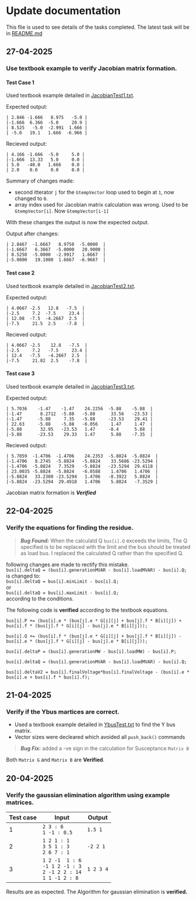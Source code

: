 # Update documentation
This flie is used to see details of the tasks completed. The latest task will be in [README.md](/README.md)

## 27-04-2025


### Use textbook example to verify Jacobian matrix formation.

#### Test Case 1
Used textbook example detailed in [JacobianTest1.txt](/Data/JacobianTest1.txt).

Expected output:  

```
| 2.846 -1.666   8.975   -5.0 |
|-1.666  6.366  -5.0     20.9 |
| 8.525   -5.0  -2.991  1.666 |
| -5.0   19.1   1.666  -6.966 |
```

Recieved output:  

```
| 4.166 -1.666  -5.0     5.0 |
|-1.666  13.33   5.0     0.0 |
| 5.0   -40.0   1.666    0.0 |
| 2.0    0.0     0.0     0.0 |
```

Summary of changes made:
- second itterator `j` for the `GtempVector` loop used to begin at `1`, now changed to `0`.
- array index used for Jacobian matrix calculation was wrong. Used to be `GtempVector[i]`. Now `GtempVector[i-1]`

With these changes the output is now the expected output.  

Output after changes:

```
| 2.8467  -1.6667   8.9750  -5.0000  |
|-1.6667   6.3667  -5.0000   20.9000 |
| 8.5250  -5.0000  -2.9917   1.6667  |
|-5.0000   19.1000  1.6667  -6.9667  |
```

#### Test case 2

Used textbook example detailed in [JacobianTest2.txt](/Data/JacobianTest2.txt).

Expected output:  

```
| 4.0667 -2.5   12.8   -7.5  |
|-2.5     7.2  -7.5     23.4 |
| 12.08  -7.5  -4.2667  2.5  |
|-7.5     21.5  2.5    -7.8  |
```

Recieved output:  

```
| 4.0667 -2.5    12.8   -7.5  |
|-2.5     7.2   -7.5     23.4 |
| 12.4   -7.5   -4.2667  2.5  |
|-7.5     21.82  2.5    -7.8  |
```

#### Test case 3

Used textbook example detailed in [JacobianTest3.txt](/Data/JacobianTest3.txt).

Expected output:  

```
| 5.7036    -1.47    -1.47    24.2256  -5.88    -5.88  |
|-1.47       8.2712  -5.88   -5.88      33.56   -23.53 |
|-1.47      -5.88     7.35   -5.88     -23.53    29.41 |
| 22.63     -5.88    -5.88   -6.056     1.47     1.47  |
|-5.88       32.95   -23.53   1.47     -8.4      5.88  |
|-5.88      -23.53    29.33   1.47      5.88    -7.35  |
```

Recieved output:  

```
| 5.7059  -1.4706  -1.4706    24.2353  -5.8824  -5.8824  |
|-1.4706   8.2745  -5.8824   -5.8824    33.5686 -23.5294 |
|-1.4706  -5.8824   7.3529   -5.8824   -23.5294  29.4118 |
| 23.0035 -5.8824  -5.8824   -6.0588    1.4706   1.4706  |
|-5.8824   33.2380 -23.5294   1.4706   -8.3922   5.8824  |
|-5.8824  -23.5294  29.4918   1.4706    5.8824   -7.3529 |
```

Jacobian matrix formation is ***Verified***

## 22-04-2025

### Verify the equations for finding the residue.

> ***Bug Found:*** When the calculatd Q `bus[i].Q` exceeds the limits, The Q specified is to be replaced with the limit and the bus should be treated as load bus. I replaced the calculated Q rather than the specified Q.  

following changes are made to rectify this mistake.   
`bus[i].deltaQ = (bus[i].generationMVAR - bus[i].loadMVAR) - bus[i].Q;`  
is changed to:  
`bus[i].deltaQ = bus[i].minLimit - bus[i].Q;`  
or  
`bus[i].deltaQ = bus[i].maxLimit - bus[i].Q;`  
according to the conditions.


The following code is **verified** according to the textbook equations.
```
bus[i].P += (bus[i].e * (bus[j].e * G[i][j] + bus[j].f * B[i][j]) + bus[i].f * (bus[j].f * G[i][j] - bus[j].e * B[i][j]));

bus[i].Q += (bus[i].f * (bus[j].e * G[i][j] + bus[j].f * B[i][j]) - bus[i].e * (bus[j].f * G[i][j] - bus[j].e * B[i][j]));

bus[i].deltaP = (bus[i].generationMW - bus[i].loadMW) - bus[i].P;

bus[i].deltaQ = (bus[i].generationMVAR - bus[i].loadMVAR) - bus[i].Q;

bus[i].deltaV2 = bus[i].finalVoltage*bus[i].finalVoltage - (bus[i].e * bus[i].e + bus[i].f * bus[i].f);
```

## 21-04-2025

### Verify if the Ybus martices are correct.
- Used a textbook example detailed in [YbusTest.txt](/Data/YbusTest.txt) to find the Y bus matrix.  
- Vector sizes were decleared which avoided all `push_back()` commands

> ***Bug Fix:*** added a -ve sign in the calculation for Susceptance `Matrix B`  

Both `Matrix G` and `Matrix B` are **Verified**.

## 20-04-2025

### Verify the gaussian elimination algorithm using example matrices.

| Test case  | Input  | Output  |
| ---------- | ------ | ------- |
| 1 | `2 3 : 6` <br> `1 -1 : 0.5` | `1.5 1` |
| 2 | `1 2 1 : 1` <br> `3 5 1 : 3` <br> `2 6 7 : 1` | `-2 2 1` |
| 3 | `1 2 -1  1 : 6` <br> `-1 1 2 -1 : 3` <br> `2 -1 2 2 : 14` <br> `1 1 -1 2 : 8` | `1 2 3 4` |


Results are as expected. The Algorithm for gaussian elimination is **verified.**

